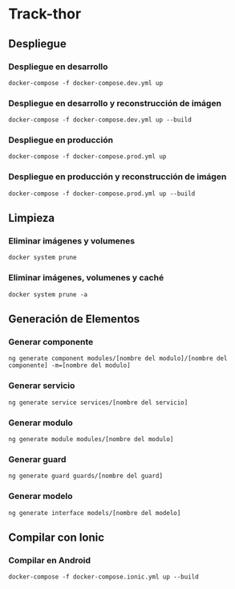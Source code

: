 # Track-thor

## Despliegue
### Despliegue en desarrollo
`docker-compose -f docker-compose.dev.yml up`

### Despliegue en desarrollo y reconstrucción de imágen
`docker-compose -f docker-compose.dev.yml up --build`

### Despliegue en producción
`docker-compose -f docker-compose.prod.yml up`

### Despliegue en producción y reconstrucción de imágen
`docker-compose -f docker-compose.prod.yml up --build`

## Limpieza
### Eliminar imágenes y volumenes
`docker system prune`

### Eliminar imágenes, volumenes y caché
`docker system prune -a`

## Generación de Elementos
### Generar componente
`ng generate component modules/[nombre del modulo]/[nombre del componente] -m=[nombre del modulo]`

### Generar servicio
`ng generate service services/[nombre del servicio]`

### Generar modulo
`ng generate module modules/[nombre del modulo]`

### Generar guard
`ng generate guard guards/[nombre del guard]`

### Generar modelo
`ng generate interface models/[nombre del modelo]`

## Compilar con Ionic
### Compilar en Android
`docker-compose -f docker-compose.ionic.yml up --build`